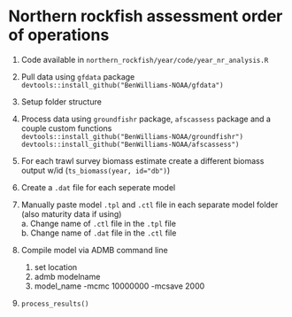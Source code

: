 # Northern rockfish assessment order of operations

1. Code available in `northern_rockfish/year/code/year_nr_analysis.R`
2. Pull data using `gfdata` package   
   `devtools::install_github("BenWilliams-NOAA/gfdata")` 
3. Setup folder structure
4. Process data using `groundfishr` package, `afscassess` package and a couple custom functions  
   `devtools::install_github("BenWilliams-NOAA/groundfishr")`   
    `devtools::install_github("BenWilliams-NOAA/afscassess")` 
5. For each trawl survey biomass estimate create a different biomass output w/id (`ts_biomass(year, id="db")`)
6. Create a `.dat` file for each seperate model
7. Manually paste model `.tpl` and `.ctl` file in each separate model folder (also maturity data if using)  
   a. Change name of `.ctl` file in the `.tpl` file  
   b. Change name of `.dat` file in the `.ctl` file

8. Compile model via ADMB command line  
   1. set location
   2. admb modelname
   3. model_name -mcmc 10000000 -mcsave 2000
10. `process_results()`
